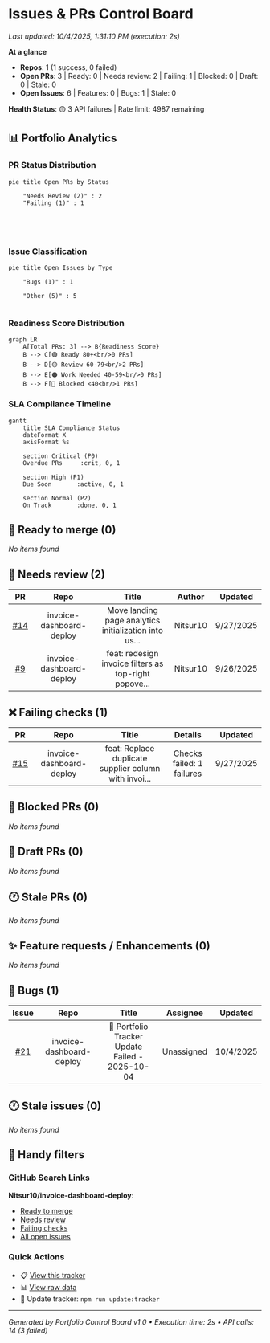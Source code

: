 <!-- tracker:summary:start -->
# Issues & PRs Control Board

_Last updated: 10/4/2025, 1:31:10 PM (execution: 2s)_

**At a glance**
- **Repos**: 1 (1 success, 0 failed)
- **Open PRs**: 3 | Ready: 0 | Needs review: 2 | Failing: 1 | Blocked: 0 | Draft: 0 | Stale: 0
- **Open Issues**: 6 | Features: 0 | Bugs: 1 | Stale: 0

**Health Status**: 🟡 3 API failures | Rate limit: 4987 remaining
<!-- tracker:summary:end -->

<!-- tracker:charts:start -->
## 📊 Portfolio Analytics

### PR Status Distribution
```mermaid
pie title Open PRs by Status
    
    "Needs Review (2)" : 2
    "Failing (1)" : 1
    
    
    
    
```

### Issue Classification
```mermaid
pie title Open Issues by Type
    
    "Bugs (1)" : 1
    
    "Other (5)" : 5
    
```

### Readiness Score Distribution
```mermaid
graph LR
    A[Total PRs: 3] --> B{Readiness Score}
    B --> C[🟢 Ready 80+<br/>0 PRs]
    B --> D[🟡 Review 60-79<br/>2 PRs]
    B --> E[🟠 Work Needed 40-59<br/>0 PRs]
    B --> F[🔴 Blocked <40<br/>1 PRs]
```

### SLA Compliance Timeline
```mermaid
gantt
    title SLA Compliance Status
    dateFormat X
    axisFormat %s

    section Critical (P0)
    Overdue PRs     :crit, 0, 1

    section High (P1)
    Due Soon       :active, 0, 1

    section Normal (P2)
    On Track       :done, 0, 1
```
<!-- tracker:charts:end -->

<!-- tracker:ready:start -->
## 🚀 Ready to merge (0)

_No items found_

<!-- tracker:ready:end -->

<!-- tracker:needsreview:start -->
## 👀 Needs review (2)

| PR | Repo | Title | Author | Updated |
|:-:|:---:|:----:|:-----:|:------:|
| [#14](https://github.com/Nitsur10/invoice-dashboard-deploy/pull/14) | invoice-dashboard-deploy | Move landing page analytics initialization into us... | Nitsur10 | 9/27/2025 |
| [#9](https://github.com/Nitsur10/invoice-dashboard-deploy/pull/9) | invoice-dashboard-deploy | feat: redesign invoice filters as top-right popove... | Nitsur10 | 9/26/2025 |

<!-- tracker:needsreview:end -->

<!-- tracker:failing:start -->
## ❌ Failing checks (1)

| PR | Repo | Title | Details | Updated |
|:-:|:---:|:----:|:------:|:------:|
| [#15](https://github.com/Nitsur10/invoice-dashboard-deploy/pull/15) | invoice-dashboard-deploy | feat: Replace duplicate supplier column with invoi... | Checks failed: 1 failures | 9/27/2025 |

<!-- tracker:failing:end -->

<!-- tracker:blocked:start -->
## 🚫 Blocked PRs (0)

_No items found_

<!-- tracker:blocked:end -->

<!-- tracker:draft:start -->
## 📝 Draft PRs (0)

_No items found_

<!-- tracker:draft:end -->

<!-- tracker:staleprs:start -->
## 🕐 Stale PRs (0)

_No items found_

<!-- tracker:staleprs:end -->

<!-- tracker:features:start -->
## ✨ Feature requests / Enhancements (0)

_No items found_

<!-- tracker:features:end -->

<!-- tracker:bugs:start -->
## 🐛 Bugs (1)

| Issue | Repo | Title | Assignee | Updated |
|:----:|:---:|:----:|:-------:|:------:|
| [#21](https://github.com/Nitsur10/invoice-dashboard-deploy/issues/21) | invoice-dashboard-deploy | 🚨 Portfolio Tracker Update Failed - 2025-10-04 | Unassigned | 10/4/2025 |

<!-- tracker:bugs:end -->

<!-- tracker:staleissues:start -->
## 🕐 Stale issues (0)

_No items found_

<!-- tracker:staleissues:end -->

<!-- tracker:links:start -->
## 🔗 Handy filters

### GitHub Search Links

**Nitsur10/invoice-dashboard-deploy**:
- [Ready to merge](https://github.com/Nitsur10/invoice-dashboard-deploy/pulls?q=is%3Apr+is%3Aopen+review%3Aapproved+status%3Asuccess+-is%3Adraft)
- [Needs review](https://github.com/Nitsur10/invoice-dashboard-deploy/pulls?q=is%3Apr+is%3Aopen+-review%3Aapproved+-is%3Adraft)
- [Failing checks](https://github.com/Nitsur10/invoice-dashboard-deploy/pulls?q=is%3Apr+is%3Aopen+status%3Afailure)
- [All open issues](https://github.com/Nitsur10/invoice-dashboard-deploy/issues?q=is%3Aissue+is%3Aopen)


### Quick Actions
- 📋 [View this tracker](./tracker.md)
- 📊 [View raw data](./tracker.json)
- 🔄 Update tracker: `npm run update:tracker`
<!-- tracker:links:end -->

---
_Generated by Portfolio Control Board v1.0 • Execution time: 2s • API calls: 14 (3 failed)_
